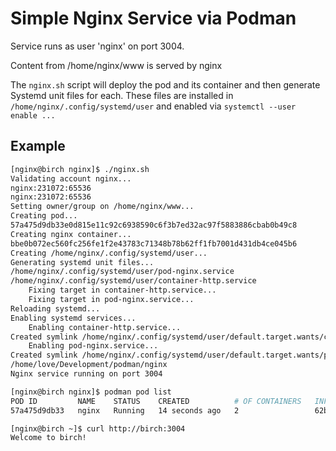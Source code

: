 # Simple Nginx Service via Podman

Service runs as user 'nginx' on port 3004.

Content from /home/nginx/www is served by nginx

The `nginx.sh` script will deploy the pod and its container and then generate Systemd unit files for each.  These files are installed in `/home/nginx/.config/systemd/user` and enabled via `systemctl --user enable ...`

## Example

```bash
[nginx@birch nginx]$ ./nginx.sh 
Validating account nginx...
nginx:231072:65536
nginx:231072:65536
Setting owner/group on /home/nginx/www...
Creating pod...
57a475d9db33e0d815e11c92c6938590c6f3b7ed32ac97f5883886cbab0b49c8
Creating nginx container...
bbe0b072ec560fc256fe1f2e43783c71348b78b62ff1fb7001d431db4ce045b6
Creating /home/nginx/.config/systemd/user...
Generating systemd unit files...
/home/nginx/.config/systemd/user/pod-nginx.service
/home/nginx/.config/systemd/user/container-http.service
    Fixing target in container-http.service...
    Fixing target in pod-nginx.service...
Reloading systemd...
Enabling systemd services...
    Enabling container-http.service...
Created symlink /home/nginx/.config/systemd/user/default.target.wants/container-http.service → /home/nginx/.config/systemd/user/container-http.service.
    Enabling pod-nginx.service...
Created symlink /home/nginx/.config/systemd/user/default.target.wants/pod-nginx.service → /home/nginx/.config/systemd/user/pod-nginx.service.
/home/love/Development/podman/nginx
Nginx service running on port 3004

[nginx@birch nginx]$ podman pod list
POD ID         NAME    STATUS    CREATED          # OF CONTAINERS   INFRA ID
57a475d9db33   nginx   Running   14 seconds ago   2                 62bea1b76333

[nginx@birch ~]$ curl http://birch:3004
Welcome to birch!
```

